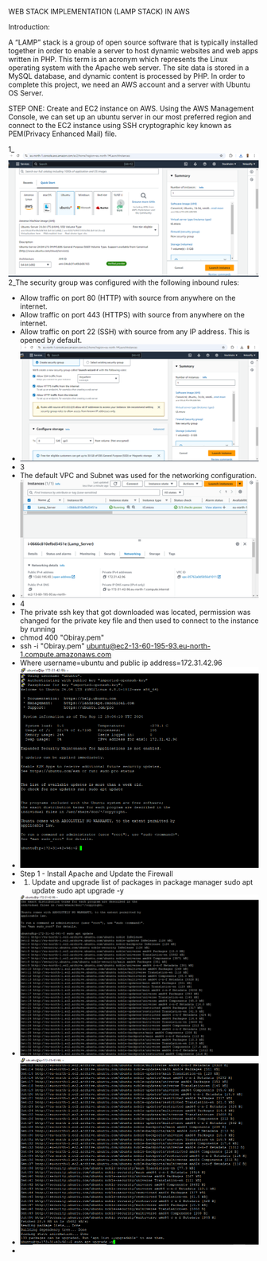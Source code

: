 WEB STACK IMPLEMENTATION (LAMP STACK) IN AWS

Introduction:

A “LAMP” stack is a group of open source software that is typically installed together in order to enable a server to host dynamic websites and web apps written in PHP. This term is an acronym which represents the Linux operating system with the Apache web server. The site data is stored in a MySQL database, and dynamic content is processed by PHP. In order to complete this project, we need an AWS account and a server with Ubuntu OS Server.

STEP ONE: Create and EC2 instance on AWS. Using the AWS Management Console, we can set up an ubuntu server in our most preferred region and connect to the EC2 instance using SSH cryptographic key known as PEM(Privacy Enhanced Mail) file.

1_![Ec2 Creation](./Images/Ec2_Creation.PNG)
2_The security group was configured with the following inbound rules:

- Allow traffic on port 80 (HTTP) with source from anywhere on the internet.
- Allow traffic on port 443 (HTTPS) with source from anywhere on the internet.
- Allow traffic on port 22 (SSH) with source from any IP address. This is opened by default.
- ![Security_Rule](./Images/2nd_Stage.PNG)
- 3
- The default VPC and Subnet was used for the networking configuration.
- ![Default Network](./Images/VPC_Network.PNG)
- 4
- The private ssh key that got downloaded was located, permission was changed for the private key file and then used to connect to the instance by running
- chmod 400 "Obiray.pem"
- ssh -i "Obiray.pem" ubuntu@ec2-13-60-195-93.eu-north-1.compute.amazonaws.com
- Where username=ubuntu and public ip address=172.31.42.96 
- ![Connect Instance](./Images/EC2_LUNCH.PNG)
- Step 1 - Install Apache and Update the Firewall
- 1. Update and upgrade list of packages in package manager
     sudo apt update
     sudo apt upgrade -y
- ![Sudo Apt Update](./Images/Sudo_apt_update.PNG)
- ![Sudo Apt2 -y Upgrade](./Images/Starting_apt2_services.PNG)
- 

  




